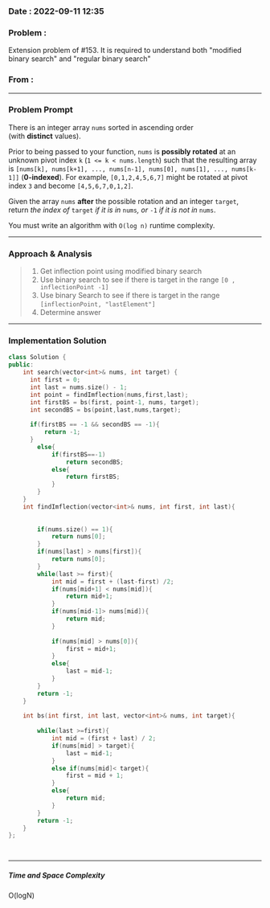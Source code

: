 ### Date :  2022-09-11 12:35

### Problem :  
Extension problem of #153. It is required to understand both "modified binary search" and "regular binary search"


### From :

---
### Problem Prompt
There is an integer array `nums` sorted in ascending order (with **distinct** values).

Prior to being passed to your function, `nums` is **possibly rotated** at an unknown pivot index `k` (`1 <= k < nums.length`) such that the resulting array is `[nums[k], nums[k+1], ..., nums[n-1], nums[0], nums[1], ..., nums[k-1]]` (**0-indexed**). For example, `[0,1,2,4,5,6,7]` might be rotated at pivot index `3` and become `[4,5,6,7,0,1,2]`.

Given the array `nums` **after** the possible rotation and an integer `target`, return _the index of_ `target` _if it is in_ `nums`_, or_ `-1` _if it is not in_ `nums`.

You must write an algorithm with `O(log n)` runtime complexity.


---
### Approach & Analysis
>1. Get inflection point using modified binary search
>2. Use binary search to see if there is target in the range
>`[0 , inflectionPoint -1]`
>3. Use binary Search to see if there is target in the range 
>`[inflectionPoint, "lastElement"]`
>4. Determine answer

---
### Implementation Solution
```cpp
class Solution {
public:
    int search(vector<int>& nums, int target) {
      int first = 0;
      int last = nums.size() - 1;
      int point = findImflection(nums,first,last);
      int firstBS = bs(first, point-1, nums, target);
      int secondBS = bs(point,last,nums,target);
        
      if(firstBS == -1 && secondBS == -1){
          return -1;
      }
        else{
            if(firstBS==-1)
                return secondBS;
            else{
                return firstBS;
            }
        }
    }
    int findImflection(vector<int>& nums, int first, int last){
        
        
        if(nums.size() == 1){
            return nums[0];
        }
        if(nums[last] > nums[first]){
            return nums[0];
        } 
        while(last >= first){
            int mid = first + (last-first) /2;
            if(nums[mid+1] < nums[mid]){
                return mid+1;
            }
            if(nums[mid-1]> nums[mid]){
                return mid;
            }
            
            if(nums[mid] > nums[0]){
                first = mid+1;
            }
            else{
                last = mid-1;
            }
        }
        return -1;
    }
    
    int bs(int first, int last, vector<int>& nums, int target){
        
        while(last >=first){
            int mid = (first + last) / 2;
            if(nums[mid] > target){
                last = mid-1;
            }
            else if(nums[mid]< target){
                first = mid + 1;
            }
            else{
                return mid;
            }
        }
        return -1;
    }
};




```


---
##### Time and Space Complexity
O(logN)

